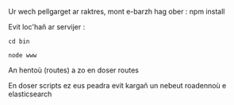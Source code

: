 Ur wech pellgarget ar raktres, mont e-barzh hag ober : npm install

Evit loc'hañ ar servijer :

`cd bin`

`node www`

An hentoù (routes) a zo en doser routes

En doser scripts ez eus peadra evit kargañ un nebeut roadennoù e elasticsearch

